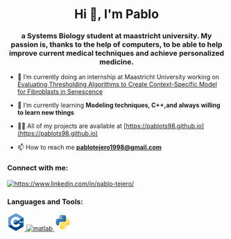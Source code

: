 <h1 align="center">Hi 👋, I'm Pablo</h1>
<h3 align="center">a Systems Biology student at maastricht university. My passion is, thanks to the help of computers, to be able to help improve current medical techniques and achieve personalized medicine.</h3>

- 🔭 I’m currently doing an internship at Maastricht University working on [Evaluating Thresholding Algorithms to Create Context-Specific Model for Fibroblasts in Senescence](https://github.com/pablots98/Internship)

- 🌱 I’m currently learning **Modeling techniques, C++,and always willing to learn new things**

- 👨‍💻 All of my projects are available at [https://pablots98.github.io](https://pablots98.github.io)

- 📫 How to reach me **pablotejero1998@gmail.com**

<h3 align="left">Connect with me:</h3>
<p align="left">
<a href="https://linkedin.com/in/https://www.linkedin.com/in/pablo-tejero/" target="blank"><img align="center" src="https://raw.githubusercontent.com/rahuldkjain/github-profile-readme-generator/master/src/images/icons/Social/linked-in-alt.svg" alt="https://www.linkedin.com/in/pablo-tejero/" height="30" width="40" /></a>
</p>

<h3 align="left">Languages and Tools:</h3>
<p align="left"> <a href="https://www.w3schools.com/cpp/" target="_blank" rel="noreferrer"> <img src="https://raw.githubusercontent.com/devicons/devicon/master/icons/cplusplus/cplusplus-original.svg" alt="cplusplus" width="40" height="40"/> </a> <a href="https://www.mathworks.com/" target="_blank" rel="noreferrer"> <img src="https://upload.wikimedia.org/wikipedia/commons/2/21/Matlab_Logo.png" alt="matlab" width="40" height="40"/> </a> <a href="https://www.python.org" target="_blank" rel="noreferrer"> <img src="https://raw.githubusercontent.com/devicons/devicon/master/icons/python/python-original.svg" alt="python" width="40" height="40"/> </a> </p>
